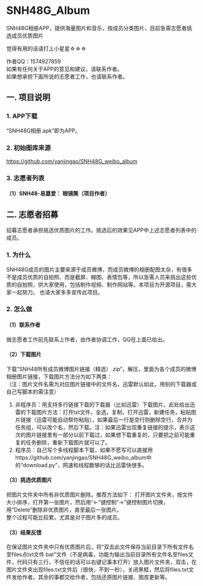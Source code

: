 # SNH48G_Album
SNH48G相册APP，提供海量图片和音乐，按成员分类图片，目前急需志愿者挑选成员优质图片

觉得有用的话请打上小星星☆☆☆  

作者QQ：1574927859  
如果有任何关于APP的意见和建议，请联系作者。  
如果想承担下面所说的志愿者工作，也请联系作者。  

## 一. 项目说明
### 1. APP下载
  “SNH48G相册.apk”即为APP。
### 2. 初始图库来源
  https://github.com/yanjingao/SNH48G_weibo_album
### 3. 志愿者列表
#### （1）SNH48-易嘉爱： 眼镜獒（项目作者）

## 二. 志愿者招募  
  招募志愿者承担挑选优质图片的工作。挑选后的效果见APP中上述志愿者列表中的成员。  

### 1. 为什么
  SNH48G成员的图片主要来源于成员微博，而成员微博的相册配图太杂，有很多不是成员优质的自拍照、而是截屏、糊图、表情包等，所以急需人员来挑出这些优质的自拍照，供大家使用，包括制作视频、制作网站等。本项目为开源项目，需大家一起努力。 也请大家多多宣传此项目。 

### 2. 怎么做
#### （1）联系作者
  做志愿者工作前先联系上作者，由作者协调工作，QQ在上面已给出。

#### （2）下载图片
  下载“SNH48所有成员微博图片链接（精选）.zip”，解压，里面为各个成员的微博相册图片链接，下载图片方法分为如下两类：  
  （注：图片文件名需为对应图片链接中的文件名，迅雷默认如此，用别的下载器或自己写脚本的需注意）
  1. 非程序员：用支持多行链接下载的下载器（比如迅雷）下载图片。此处给出迅雷的下载图片方法：打开txt文件，全选，复制，打开迅雷，新建任务，粘贴图片链接（迅雷可能自动帮你粘贴），如果最后一行是空行则删除空行，合并为任务组，可以改个名，然后下载。注：如果迅雷出现重复链接的提示，表示这次的图片链接里有一部分以前下载过，如果想下载重复的，只要把之前可能重复的任务删除，重新下载图片就可以了。  
  2. 程序员：自己写个多线程脚本下载，如果不愿写可以直接用https://github.com/yanjingao/SNH48G_weibo_album中的“download.py”，网速和线程数够的话比迅雷快很多。

#### （3）挑选优质图片
  把图片文件夹中所有非优质图片删除。推荐方法如下：
  打开图片文件夹，按文件大小排序，打开第一张图片，然后用“←”键控制“→”键控制图片切换，用“Delete”删除非优质图片，直至最后一张图片。  
整个过程可能比较累，尤其是对于图片多的成员。
  
#### （3）结果反馈
  在保证图片文件夹中只有优质图片后，将“双击此文件保存当前目录下所有文件名至files点txt文件.bat”文件（不是病毒，功能为输出当前目录所有文件名至files文件，代码只有三行，不信任的话可以右键记事本打开）放入图片文件夹，双击，在图片文件夹出现files.txt文件后（很快，不到一秒），关闭黑框，然后将files.txt文件发给作者。其余的事都交给作者，包括还原图片链接、图库更新等。
